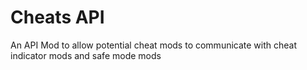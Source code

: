 # Cheats API

An API Mod to allow potential cheat mods to communicate with cheat indicator mods and safe mode mods